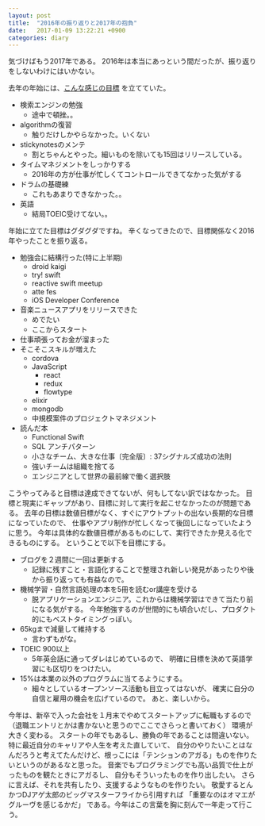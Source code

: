 ```yaml
---
layout: post
title:  "2016年の振り返りと2017年の抱負"
date:   2017-01-09 13:22:21 +0900
categories: diary
---
```


気づけばもう2017年である。
2016年は本当にあっという間だったが、振り返りをしないわけにはいかない。

去年の年始には、[こんな感じの目標](../../../2016/1/9/new-year-resolution.html)
を立てていた。

 - 検索エンジンの勉強
   - 途中で頓挫。。
 - algorithmの復習
   - 触りだけしかやらなかった。いくない
 - stickynotesのメンテ
   - 割とちゃんとやった。細いものを除いても15回はリリースしている。
 - タイムマネジメントをしっかりする
   - 2016年の方が仕事が忙しくてコントロールできてなかった気がする
 - ドラムの基礎練
   - これもあまりできなかった。。
 - 英語
   - 結局TOEIC受けてない。。

  年始に立てた目標はグダグダですね。
  辛くなってきたので、目標関係なく2016年やったことを振り返る。

  - 勉強会に結構行った(特に上半期)
    - droid kaigi
    - try! swift
    - reactive swift meetup
    - atte fes
    - iOS Developer Conference
  - 音楽ニュースアプリをリリースできた
    - めでたい
    - ここからスタート
  - 仕事頑張ってお金が溜まった
  - そこそこスキルが増えた
    - cordova
    - JavaScript
      - react
      - redux
      - flowtype
    - elixir
    - mongodb
    - 中規模案件のプロジェクトマネジメント
  - 読んだ本
    - Functional Swift
    - SQL アンチパターン
    - 小さなチーム、大きな仕事〔完全版〕: 37シグナルズ成功の法則
    - 強いチームは組織を捨てる
    - エンジニアとして世界の最前線で働く選択肢

  こうやってみると目標は達成できてないが、何もしてない訳ではなかった。
  目標と現実にギャップがあり、目標に対して実行を起こせなかったのが問題である。
  去年の目標は数値目標がなく、すぐにアウトプットの出ない長期的な目標になっていたので、
  仕事やアプリ制作が忙しくなって後回しになっていたように思う。
  今年は具体的な数値目標があるものにして、実行できたか見える化できるものにする。
  ということで以下を目標にする。

  - ブログを２週間に一回は更新する
    - 記録に残すこと・言語化することで整理され新しい発見があったりや後から振り返っても有益なので。
  - 機械学習・自然言語処理の本を5冊を読むor講座を受ける
    - 脱アプリケーションエンジニア。これからは機械学習はできて当たり前になる気がする。
      今年勉強するのが世間的にも頃合いだし、プロダクト的にもベストタイミングっぽい。
  - 65kgまで減量して維持する
    - 言わずもがな。
  - TOEIC 900以上
    - 5年英会話に通ってダレはじめているので、
      明確に目標を決めて英語学習にも区切りをつけたい。
  - 15%は本業の以外のプログラムに当てるようにする。
    - 細々としているオープンソース活動も目立ってはないが、
      確実に自分の自信と雇用の機会を広げているので。
      あと、楽しいから。

今年は、新卒で入った会社を１月末でやめてスタートアップに転職もするので（退職エントリとかは書かないと思うのでここでさらっと書いておく）
環境が大きく変わる。
スタートの年でもあるし、勝負の年であることは間違いない。
特に最近自分のキャリアや人生を考えた直していて、
自分のやりたいことはなんだろうと考えてたんだけど、根っこには「テンションのアガる」ものを作りたいというのがあるなと思った。
音楽でもプログラミングでも高い品質で仕上がったものを観たときにアガるし、
自分もそういったものを作り出したい。
さらに言えば、それを共有したり、支援するようなものを作りたい。
敬愛するとんかつDJアゲ太郎のビッグマスターフライから引用すれば
「重要なのはオマエがグルーヴを感じるかだ」
である。今年はこの言葉を胸に刻んで一年走って行こう。

